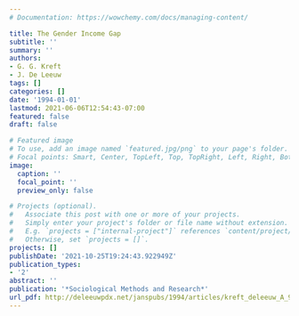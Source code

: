 ```yaml
---
# Documentation: https://wowchemy.com/docs/managing-content/

title: The Gender Income Gap
subtitle: ''
summary: ''
authors:
- G. G. Kreft
- J. De Leeuw
tags: []
categories: []
date: '1994-01-01'
lastmod: 2021-06-06T12:54:43-07:00
featured: false
draft: false

# Featured image
# To use, add an image named `featured.jpg/png` to your page's folder.
# Focal points: Smart, Center, TopLeft, Top, TopRight, Left, Right, BottomLeft, Bottom, BottomRight.
image:
  caption: ''
  focal_point: ''
  preview_only: false

# Projects (optional).
#   Associate this post with one or more of your projects.
#   Simply enter your project's folder or file name without extension.
#   E.g. `projects = ["internal-project"]` references `content/project/deep-learning/index.md`.
#   Otherwise, set `projects = []`.
projects: []
publishDate: '2021-10-25T19:24:43.922949Z'
publication_types:
- '2'
abstract: ''
publication: '*Sociological Methods and Research*'
url_pdf: http://deleeuwpdx.net/janspubs/1994/articles/kreft_deleeuw_A_94.pdf
---
```

